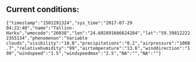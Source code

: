 ## Current conditions: 
 ``` {"timestamp":"1501291324","sys_time":"2017-07-29 04:22:40","name":"Tallinn-Harku","wmocode":"26038","lon":"24.602891666624284","lat":"59.398122222355134","phenomenon":"Variable clouds","visibility":"10.0","precipitations":"0.2","airpressure":"1008.7","relativehumidity":"99","airtemperature":"13.6","winddirection":"190","windspeed":"1.5","windspeedmax":"2.5","NA":"","NA":""} ```
